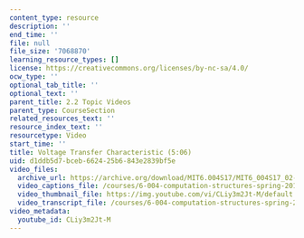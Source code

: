 ```yaml
---
content_type: resource
description: ''
end_time: ''
file: null
file_size: '7068870'
learning_resource_types: []
license: https://creativecommons.org/licenses/by-nc-sa/4.0/
ocw_type: ''
optional_tab_title: ''
optional_text: ''
parent_title: 2.2 Topic Videos
parent_type: CourseSection
related_resources_text: ''
resource_index_text: ''
resourcetype: Video
start_time: ''
title: Voltage Transfer Characteristic (5:06)
uid: d1ddb5d7-bceb-6624-25b6-843e2839bf5e
video_files:
  archive_url: https://archive.org/download/MIT6.004S17/MIT6_004S17_02-02-06_300k.mp4
  video_captions_file: /courses/6-004-computation-structures-spring-2017/23e586db58d05149a524f28427676c13_CLiy3m2Jt-M.vtt
  video_thumbnail_file: https://img.youtube.com/vi/CLiy3m2Jt-M/default.jpg
  video_transcript_file: /courses/6-004-computation-structures-spring-2017/1ae61901595b757b3a8d7a58f63053d2_CLiy3m2Jt-M.pdf
video_metadata:
  youtube_id: CLiy3m2Jt-M
---
```

